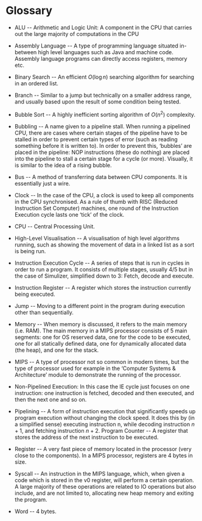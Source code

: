 Glossary
========
- ALU -- Arithmetic and Logic Unit: A component in the CPU that carries out the large majority of computations in the CPU

- Assembly Language -- A type of programming language situated in-between high level languages such as Java and machine code. Assembly language programs can directly access registers, memory etc. 

- Binary Search -- An efficient $O(\log n)$ searching algorithm for searching in an ordered list.

- Branch -- Similar to a jump but technically on a smaller address range, and usually based upon the result of some condition being tested.

- Bubble Sort -- A highly inefficient sorting algorithm of $O(n^2)$ complexity.

- Bubbling -- A name given to a pipeline stall. When running a pipelined CPU, there are cases where certain stages of the pipeline have to be stalled in order to prevent certain types of error (such as reading something before it is written to). In order to prevent this, ‘bubbles’ are placed in the pipeline: NOP instructions (these do nothing) are placed into the pipeline to stall a certain stage for a cycle (or more). Visually, it is similar to the idea of a rising bubble.

- Bus -- A method of transferring data between CPU components. It is essentially just a wire.

- Clock -- In the case of the CPU, a clock is used to keep all components in the CPU synchronised. As a rule of thumb with RISC (Reduced Instruction Set Computer) machines, one round of the Instruction Execution cycle lasts one ‘tick’ of the clock.

- CPU -- Central Processing Unit. 

- High-Level Visualisation -- A visualisation of high level algorithms running, such as showing the movement of data in a linked list as a sort is being run.

- Instruction Execution Cycle -- A series of steps that is run in cycles in order to run a program. It consists of multiple stages, usually 4/5 but in the case of Simulizer, simplified down to 3: Fetch, decode and execute.

- Instruction Register -- A register which stores the instruction currently being executed.

- Jump -- Moving to a different point in the program during execution other than sequentially.

- Memory -- When memory is discussed, it refers to the main memory (i.e. RAM). The main memory in a MIPS processor consists of 5 main segments: one for OS reserved data, one for the code to be executed, one for all statically defined data, one for dynamically allocated data (the heap), and one for the stack.

- MIPS -- A type of processor not so common in modern times, but the type of processor used for example in the ‘Computer Systems & Architecture’ module to demonstrate the running of the processor.

- Non-Pipelined Execution: In this case the IE cycle just focuses on one instruction: one instruction is fetched, decoded and then executed, and then the next one and so on.

- Pipelining -- A form of instruction execution that significantly speeds up program execution without changing the clock speed. It does this by (in a simplified sense) executing instruction n, while decoding instruction $n+1$, and fetching instruction $n+2$.
Program Counter -- A register that stores the address of the next instruction to be executed.

- Register -- A very fast piece of memory located in the processor (very close to the components). In a MIPS processor, registers are 4 bytes in size.

- Syscall -- An instruction in the MIPS language, which, when given a code which is stored in the v0 register, will perform a certain operation. A large majority of these operations are related to IO operations but also include, and are not limited to, allocating new heap memory and exiting the program.

- Word -- 4 bytes.

